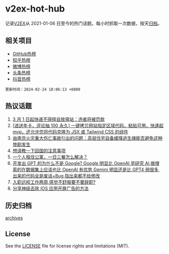 # v2ex-hot-hub

 记录[V2EX](https://www.v2ex.com/)从 2021-01-06 日至今的热门话题。每小时抓取一次数据，按天[归档](archives)。
 
 ## 相关项目

- [GitHub热榜](https://github.com/lonnyzhang423/github-hot-hub)
- [知乎热榜](https://github.com/lonnyzhang423/zhihu-hot-hub)
- [微博热榜](https://github.com/lonnyzhang423/weibo-hot-hub)
- [头条热榜](https://github.com/lonnyzhang423/toutiao-hot-hub)
- [抖音热榜](https://github.com/lonnyzhang423/douyin-hot-hub)


 `更新时间：2024-02-24 18:06:13 +0800`

## 热议话题

1. [3 月 1 日起快递不得擅自放驿站：违者将被罚款](https://www.v2ex.com/t/1018024)
1. [[进送年卡，评论抽 100 永久] 一键拷贝网站指定区域代码，粘贴可用，快速起 mvp，还允许您将代码克隆为 JSX 或 Tailwind CSS 的组件](https://www.v2ex.com/t/1018061)
1. [由南京火灾重大伤亡事故引出的问题：高层住宅自备缓降逃生绳能否避免这种惨剧发生](https://www.v2ex.com/t/1018071)
1. [想请教一下回国的注意事项](https://www.v2ex.com/t/1018103)
1. [一个人租住公寓，一日三餐怎么解决？](https://www.v2ex.com/t/1018051)
1. [开发出 GPT 的为什么不是 Google? Google 明显比 OpenAI 早研究 AI,做搜索的在数据集上应该也比 OpenAI 有优势,Gemini 明显还是比 GPT4 弱很多,出来的代码全是废话+Bug,指出来都不给修改](https://www.v2ex.com/t/1017980)
1. [入职远程工作两周,感觉不舒服要不要辞职?](https://www.v2ex.com/t/1018062)
1. [分享神级去除 IOS 应用开屏广告的方法](https://www.v2ex.com/t/1018073)

## 历史归档

[archives](archives)

## License

See the [LICENSE](LICENSE) file for license rights and limitations (MIT).
